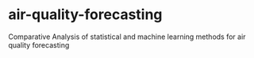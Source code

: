 # air-quality-forecasting
Comparative Analysis of statistical and machine learning methods for air quality forecasting
